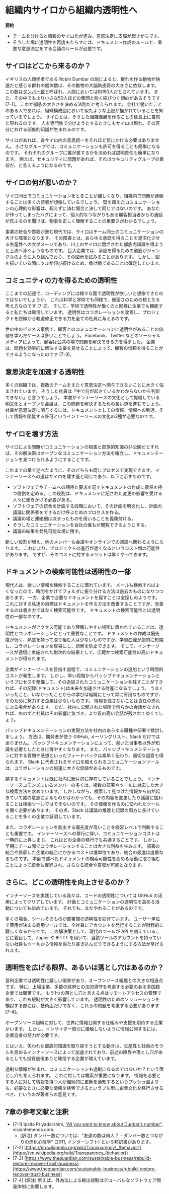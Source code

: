 <!--# From Internal Silos to Internal Transparency-->
# 組織内サイロから組織内透明性へ

<!--
* Team divisions tend to create silos of information that hamper decision-making.  
* Transparency can be reintroduced through rules about documenting activities and requirements for meetings on important decisions.
-->
**要約**

* チームを分けると情報のサイロ化が進み、意思決定に支障が起きがちです。
* そうした場に透明性を再度もたらすには、ドキュメント作成のルールと、重要な意思決定をする会議のルールが必要です。

<!--## Where Did Silos Come From?-->
## サイロはどこから来るのか？

<!-- British anthropologist Robin Dunbar has proposed a theory that a social animal’s neocortex size limits that animal’s comfortable social group size. [Dunbar’s number](https://en.wikipedia.org/wiki/Dunbar%27s_number) suggests that humans are best able to handle approximately 150 relationships in a larger sense, and tend to maintain stronger ties to smaller groups of around 50.<sup>[1](#annotation-1)</sup> This maps back to tribes and their sizes. Many in the corporate world have noticed similar size limitations when creating organizational charts. Silos are a natural extension of those hierarchical situations. They also evolve out of specialization, and from these groupings tribal knowledge is born. -->
イギリスの人類学者である Robin Dumbar の説によると、群れを作る動物が快適だと感じる群れの個体数は、その動物の大脳新皮質の大きさに依存します。
この数は[ダンバー数](https://ja.wikipedia.org/wiki/%E3%83%80%E3%83%B3%E3%83%90%E3%83%BC%E6%95%B0)と呼ばれ、人間においては約150人だとされています。
また、その中でもより小さな50人ほどの集団と強く結びつく傾向があるそうです [7-1]。
これが部族の大きさを決める法則だと考えられます。
会社で働いたことのある人であれば、組織構成図において似たような上限が描かれていることを知っているでしょう。
サイロとは、そうした組織階層を作ることの延長上に自然と現れるのです。
人を専門性で分けようとするときにもサイロは現れ、その区分における部族的知識が生まれるのです。

<!-- With silos, people do not need to care as much about consensus. They make communication and permissions easier because they divide people into smaller groups. And dividing people into assigned groups can make accountability easier. If something goes wrong with security, people can blame the security group. -->
サイロがあれば、各サイロ内の意思統一をそれほど気にかける必要はありません。
小さなグループでは、コミュニケーションも許可を得ることも簡単になるのです。
それぞれのグループに誰が属するかを決めれば説明責任も簡単になります。
例えば、セキュリティに問題があれば、それはセキュリティグループの責任だ、と言えるようになるのです。

<!--## What’s Wrong with Silos?-->
## サイロの何が悪いのか？

<!-- As you can guess, communication between the silos can become difficult, and problems can cascade through the company. Communicating over a wall never has the same emotional impact on people. Getting things right matters more when you know one of the customer representatives personally and you hear his frustration when a bug you accidently created increases his call volume. -->
サイロ同士でコミュニケーションをとることが難しくなり、組織内で問題が連鎖することは多くの読者が想像しているでしょう。
壁を超えたコミュニケーションの心理的な影響は、超えずに済む場合と決して同じではないのです。
あなたが作ってしまったバグによって、個人的なつながりもある顧客担当者からの通話が荒ぶるのを聞けば、物事を正しく理解することの重要さがわかるでしょう。

<!-- In the modern world of integrations and acquisitions, silos seriously hamper cross-team communications. Silos make the world of permissions a devastating morass of unproductivity as people swim upstream to find the tribal knowledge locked away in the silos. In really large enterprises, people attempt to diagram the convoluted jungle paths of interactivity and permissions via road maps. This is a losing battle because the vines continue to grow even as maps are drawn. -->
事業の統合や買収が進む現代では、サイロはチーム同士のコミュニケーションの大きな障害となります。
その障害とは、あらゆる承認を得ることを泥沼化させる生産性への大ダメージであり、川上のサイロに閉ざされた部族内知識を得ようと上流へ泳ぐようなものです。
巨大企業では、承認を得るための道筋がジャングルのように入り組んでおり、その図示を試みることがあります。
しかし、図を描いている間にツルが伸び続けるため、負け戦であることは確定しています。

<!--## Transparency for Community Sourcing-->
## コミュニティの力を得るための透明性

<!-- Hopefully, by now you are convinced that transparency in coding has multiple benefits. But consider this, as well: transparency is a core tenet in science and academia. It is a key element in scientific rigor.<sup>[2](#annotation-2)</sup> We believe that it works within a company for the same reasons it works with academia. It improves collaboration, and empowers anyone within the company to see when a project is going off track and help to fix it. -->
ここまでの記述で、コーディングには様々な面で透明性が欲しいと想像できたのではないでしょうか。
これは科学と学術でも同様で、厳密さのための核となる考え方なのです [7-2]。
そして、学術で透明性が働くのと同様に企業でも機能すると私たちは確信しています。
透明性はコラボレーションを改善し、プロジェクトを脱線から軌道修正できる力を全ての社員に与えるのです。

<!-- Many businesses are learning the value of transparent communication with customers. Facebook, Twitter, and other forms of social media empower customers to get issues resolved publicly. Businesses have the opportunity to increase trust by handling problems effectively.<sup>[3](#annotation-3)</sup> -->
世の中のビジネス事例で、顧客とのコミュニケーションに透明性があることの価値を学んだケースは多いことでしょう。
Facebook、Twitter などのソーシャルメディアによって、顧客は公共の場で問題を解決できる力を得ました。
企業は、問題を効率的に解決する姿を見せることによって、顧客の信頼を得ることができるようになったのです [7-3]。

<!--## Transparency Boosts Decision-Making-->
## 意思決定を加速する透明性

<!-- Many organizations are seriously hampered because people can’t offer input to decisions that cross team boundaries. A staff member will say, “I don’t know what’s really going on in that group, so I can’t make a judgment.” The documentation and open meetings that this report proposes as part of the InnerSource culture will go a long way toward fixing this problem. People need three things to participate in decision-making: information (which documentation provides), access (which comes in meetings), and permission (which must become part of the InnerSource culture). -->
多くの組織では、複数のチームをまたぐ意思決定へ関与できないことに大きく悩まされています。
そうした社員は「中で何が起きているかわからないから判断できない」と言うでしょう。
本書がインナーソースの文化として提唱している明文化とオープンな会議は、この問題を解決するための長い道を進むでしょう。
社員が意思決定に関与するには、ドキュメントとしての情報、情報への到達、そして情報を閲覧する許可というインナーソースの文化の3種が必要なのです。

<!--## How Do We Break Down Silo Walls?-->
## サイロを壊す方法

<!-- If the problem with silos is that they impair communication and lock up tribal knowledge, the solution is to create processes that open communication channels and produce findable documentation. -->
サイロによる問題がコミュニケーションの阻害と部族的知識の非公開だとすれば、その解決策はオープンなコミュニケーション方法を確立し、ドキュメンテーションを見つけられるようにすることです。

<!-- Luckily, we can do both with the same processes, discussed in earlier chapters. All of the steps toward InnerSource are steps toward opening up the silos: -->
これまでの章で述べたように、そのどちらも同じプロセスで実現できます。
インナーソースへの道はサイロを壊す道と同じであり、以下に示すものです。

<!--
* Create new roles to take ownership of creating and maintaining documents that explicitly communicate expectations and needs, or assign this responsibility to existing roles. The roles should go to people most directly affected by the changes.
* Create processes that require inclusive, in-person meetings during the planning stages of integrations that are openly documented.
* Require discussions and announcements to use designated public channels.
* Make those channels accessible company-wide.
* Archive the discussions in a findable location.
-->
* ソフトウェアやチームへの期待と要求を記すドキュメントの作成に責任を持つ役割を定める。この役割は、ドキュメントに記された変更の影響を受ける人々に働きかける必要がある。
* ソフトウェアの統合を計画する段階において、その計画を明文化し、計画の議論に関係者をできるだけ呼ぶためのプロセスを作る。
* 議論の場と連絡網は決まったものを用いることを義務付ける。
* そうしたコミュニケーションを会社の誰もが閲覧できるようにする。
* 議論の結果を発見可能な場に残す。

<!-- There is a cost to making these changes. Projects might slow down as some people move into new roles and others adjust to more meetings and online discussions. But the benefits come quickly. -->
新しい役割が増え、他のメンバーも会議やオンラインでの議論へ関わるようになります。
これにより、プロジェクトの進行が遅くなるというコスト増の可能性があります。
ですが、そのコストに対するメリットは早くやってきます。

<!--## Findable Documentation Is Part of Transparency-->
## ドキュメントの検索可能性は透明性の一部

<!-- We as a society have become accustomed to using a search to find what we need. Filing email into folders is becoming obsolete; why spend time filing when you can just run a search? Yet finding necessary documentation in a company can feel more like a treasure hunt. One of our big goals is to improve documentation, and a major component of this is not just _creating_ it, but making it _findable_. Yes, documentation is an aspect of transparency.-->
現代人は、欲しい情報を検索することに慣れています。
メールも検索すればよくなったので、時間をかけてフォルダに振り分ける方法は過去のものになりつつあります。
一方、企業で必要なドキュメントを探すことは宝探しのようです。
これに対する私達の目標はドキュメントを作る方法を改善することですが、改善するのは書き方ではなく検索可能性です。
ドキュメントの検索可能性とは透明性の一部なのです。

<!-- Documentation in accessible and logical places becomes a major driver of transparency and collaboration. Creating documentation is usually a low priority and rarely has passionate champions, yet it can drastically shorten learning curves, ease collaboration, and prevent misunderstandings. Fortunately, InnerSource, when done correctly, creates extensive and findable documentation as a side effect. -->
ドキュメントがアクセス可能であり理解しやすい場所に置かれていることは、透明性とコラボレーションにとって重要なことです。
ドキュメントの作成は優先度が低く、熱意を持って取り組む人は少ないものですが、学習曲線が劇的に短縮し、コラボレーションを容易にし、誤解を防止できます。
そして、インナーソースが適切に実施された副次的な結果として、広範かつ検索可能性の高いドキュメントが得られます。

<!-- As an enterprise transitions toward InnerSource, there is a time cost to the extra communication that is required. But if the enterprise first sets up passive documentation processes to capture this extra communication, that extra communication is a huge gain for future productivity. Learning from what worked and what didn’t is always useful for organizations, but most enterprises make no real effort to capture and share this knowledge. Sometimes, it is fear of liability, but if the conversations are done in a public fashion, people will already be aware of those repercussions and higher-quality conversations will ensue. -->
企業がインナーソースを目指す過程で、コミュニケーションの追加という時間的コストが発生します。
しかし、早い段階からパッシブドキュメンテーションというプロセスを整備して、その追加されたコミュニケーションを残すことができれば、その記録(ドキュメント)は未来を加速させる財産になるでしょう。
うまくいったこと、いなかったことからの学びは組織にとって常に有用なものですが、そのために努力する企業は少ないものです。
情報を残さないことは責任の恐れによる場合があります。
ただ、社内に公開された場所で何らかの会話がなされれば、おのずと社員はその影響に気づき、より質の高い会話が残されてゆくでしょう。

<!-- Look for ways to make passive documentation available to all levels in the company, not just developers in GitHub, email lists, or Slack conversations. Passive documentation reduces the barrier to nonwriters sharing knowledge precisely when it is needed. And by having the immediate feedback that passive documentation creates, questions are guaranteed to be answered well. Slack and other tools that allow more communication across silos have been extremely valuable in increasing collaboration. -->
パッシブドキュメンテーションの実現方法を社内のあらゆる職種や部署で検討しましょう。
方法は、開発者が使う GitHub, メーリングリスト、Slack だけではありません。
パッシブドキュメンテーションによって、書いた当事者以外が知識を必要としたときに得やすくなります。
また、パッシブドキュメンテーションに対する質問や感想といったフィードバックは素早く伝わり、適切な回答も得られます。
Slack に代表されるサイロを超えられるコミュニケーションツールは、コラボレーションの加速に大きな価値があるものです。

<!-- Of course, there’s probably already some existing documentation scattered across the company. Many of our member organizations at the InnerSource Commons are looking at larger search solutions to make it easier to open information across departments and tools. Although their solutions don’t let people change or edit what they find in search (they must to return to the tool that created the information), they can at least find out what is happening and to whom to talk. Slack is proving very valuable in both facilitating and archiving those discussions on a wider scope. -->
類するドキュメントは既に社内に断片的に存在していることでしょう。
インナーソースコモンズにいるメンバーの多くは、複数の部署やツールに対応した大きな検索方法を求めています。
しかしながら、検索して見つけた情報から何が起きていて誰の意志によるものかはわかっても、その内容を変更したり議論に加わることは検索ツールではできないのです。
その情報を作るのに使われたツールを開く必要があります。
その点、Slack は議論の推進と記録の両方に長けていることを多くの企業で証明しています。

<!-- It is also important for the enterprise to make collaboration a real priority. Communication costs will temporarily rise as the organization transitions. This is typical for in any change-management scenario. But communicating earlier during cross-team collaboration creates large productivity gains. Companies spend millions and millions on internal integrations and integrations of acquisitions. Having these conversations publicly facilitates the next acquisition or integration. -->
また、コラボレーションを創出する優先度が高いことを経営レベルで判断することも重要です。
インナーソースへの移行に伴い、コミュニケーションコストは一時的に上昇します。
これはどの企業の移行でも共通することです。
しかし、早期にチーム間でコラボレーションすることは大きな利益を生みます。
部署の統合や買収した企業の統合にかかるコストは億単位であり、統合の頻度は度重なるものです。
本節で述べたドキュメントの検索可能性を高める活動に取り組むことによって統合も促進され、さらなる統合や買収が可能となります。

<!--## Where Do We Still Need to Improve Transparency?-->
## さらに、どこの透明性を向上させるのか？

<!-- Those of us doing InnerSource already have code transparency through GitHub. We have taken the first steps to make planning and communications more transparent, but we still need to find more solutions in this area. -->
インナーソースを実践している我々は、コードの透明性については GitHub の活用によってクリアしています。
計画とコミュニケーションの透明性を高める活動についても始めています。
それでも、まだやれることがあるのです。

<!-- Often, tools themselves inhibit transparency across departments. When most enterprise software charges by the user, it becomes financially prohibitive to buy a user account for everyone in the company. A solution is to look primarily at tools that allow the company to become tools-agnostic through APIs. Many tools today have APIs, so you can use tools like Zapier and IFTTT to connect them. -->
多くの場合、ツールそのものが部署間の透明性を妨げています。
ユーザー単位で費用が決まる商用ツールでは、全社員にアカウントを発行することが財務的に難しくなるからです。
この解決策として、現代のツールが API を備えていることに着目して、Zapier や IFTTT を用いて、当該ツールのアカウントを持っていない社員もツールから情報を得たり書き込んだりできるようにする方法が挙げられます。

<!--## What Are the Limits or Pitfalls in Enterprise Transparency?-->
## 透明性を広げる限界、あるいは落とし穴はあるのか？

<!-- There are hard limits to transparency in commercial enterprises, especially for publicly traded companies and international companies that need to worry about compliance issues with multiple governments. This is a significant difference from most open source organizations. Another important pitfall is handling remote access. Again, this is largely because of regulatory issues. When looking for technological solutions, you must keep these issues in mind. -->
営利企業では透明性に厳しい限界があり、オープンソース組織との大きな相違点です。
特に、上場企業、多数の政府との法的遵守を考慮する必要のある多国籍企業では顕著です。
もう1つの落とし穴と言える点はリモートアクセスの管理であり、これも規制が大きく影響しています。
透明性のためのソリューションを検討する際には、技術面だけでなく、これらの問題を考慮する必要があります [7-4]。

<!-- Some enterprise agencies do look to open source organizations to help with global transparency when they are ready to become universally open. But when wading through the difficulties of being open within the company, while not violating laws about insider trading, they are on their own. -->
オープンソース組織に対して、世界に情報公開する仕組みや支援を期待する企業がいます。
しかし、インサイダー取引に接触しないように情報公開するには、企業自身の努力が必要です。

<!-- Still, the push to recover lost tribal knowledge, combined with the increased productivity and employee morale engendered by InnerSource, is convincing many enterprises that the price of transparency, even with all of these caveats, is a worthwhile endeavor. -->
とはいえ、失われた部族的知識を取り戻そうとする動きは、生産性と社員のモラルを高めるインナーソースによって加速されており、前述の限界や落とし穴があるとしても投資価値ありと確信する企業が増えています。

<!-- There is also the topic of information overload and overcommunication. This is why search is a key element. We want to transition corporate culture from a push mentality, in which endless bulletins are sent out, to a pull mentality, in which people are confident that they will get the information they need when they need it via search. -->
過剰な情報が生まれ、コミュニケーションも過剰になるのではないか？という落とし穴も考えられます。
これに対しては検索が重要になります。
情報を必要とする人に対して情報を持つ人が継続的に更新を通知するというプッシュ型よりも、必要なときに必要な情報を検索できるというプル型に企業文化を移行させるべき、というのが著者らの意見です。

## 7章の参考文献と注釈

* [7-1] Ipsita Priyadarshini, [“All you want to know about Dunbar’s number”](https://www.visiontemenos.com/blog/all-you-want-to-know-about-dunbars-number-from-prehistory-to-21st-century-enterprise), visiontemenos.com.
    - (訳注) ダンバー数については、"友達の数は何人？ - ダンバー数とつながりの進化心理学" (2011, インターシフト) という邦訳書があります。
* [7-2] [https://en.wikipedia.org/wiki/Transparency\_(behavior)](https://en.wikipedia.org/wiki/Transparency_(behavior))
* [7-3] [https://www.theguardian.com/sustainable-business/rebuild-restore-recover-trust-business](https://www.theguardian.com/sustainable-business/rebuild-restore-recover-trust-business)
* [7-4] (訳注) <!--textlint-disable-->例えば、外為法による輸出規制はグローバルなソフトウェア開発体制に影響します。<!--textlint-enable-->
